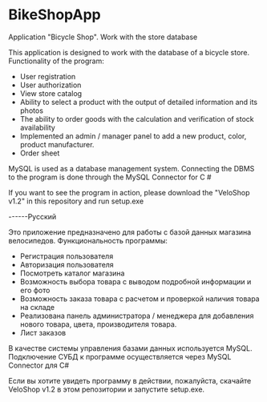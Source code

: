# BikeShopApp
 Application "Bicycle Shop". Work with the store database

This application is designed to work with the database of a bicycle store.
Functionality of the program:
* User registration
* User authorization
* View store catalog
* Ability to select a product with the output of detailed information and its photos
* The ability to order goods with the calculation and verification of stock availability
* Implemented an admin / manager panel to add a new product, color, product manufacturer.
* Order sheet

MySQL is used as a database management system. Connecting the DBMS to the program is done through the MySQL Connector for C #

If you want to see the program in action, please download the "VeloShop v1.2" in this repository and run setup.exe

------Русский

Это приложение предназначено для работы с базой данных магазина велосипедов.
Функциональность программы:
* Регистрация пользователя
* Авторизация пользователя
* Посмотреть каталог магазина
* Возможность выбора товара с выводом подробной информации и его фото
* Возможность заказа товара с расчетом и проверкой наличия товара на складе
* Реализована панель администратора / менеджера для добавления нового товара, цвета, производителя товара.
* Лист заказов

В качестве системы управления базами данных используется MySQL. Подключение СУБД к программе осуществляется через MySQL Connector для C#

Если вы хотите увидеть программу в действии, пожалуйста, скачайте VeloShop v1.2 в этом репозитории и запустите setup.exe.

